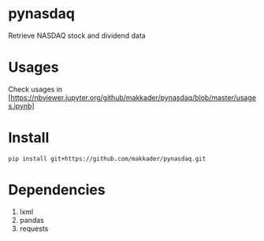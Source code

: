 # pynasdaq

Retrieve NASDAQ stock and dividend data

# Usages

Check usages in [https://nbviewer.jupyter.org/github/makkader/pynasdaq/blob/master/usages.ipynb]

# Install

`pip install git+https://github.com/makkader/pynasdaq.git`

# Dependencies

1. lxml
2. pandas
3. requests
